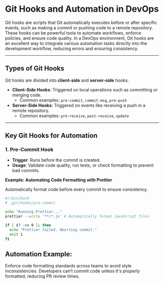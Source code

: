 # Git Hooks and Automation in DevOps

Git hooks are scripts that Git automatically executes before or after specific events, such as making a commit or pushing code to a remote repository. These hooks can be powerful tools to automate workflows, enforce policies, and ensure code quality. In a DevOps environment, Git hooks are an excellent way to integrate various automation tasks directly into the development workflow, reducing errors and ensuring consistency.

---

## Types of Git Hooks

Git hooks are divided into **client-side** and **server-side** hooks.

- **Client-Side Hooks**: Triggered on local operations such as committing or merging code.
  - Common examples: `pre-commit`, `commit-msg`, `pre-push`
- **Server-Side Hooks**: Triggered on events like receiving a push in a remote repository.
  - Common examples: `pre-receive`, `post-receive`, `update`

---

## Key Git Hooks for Automation

### 1. Pre-Commit Hook

- **Trigger**: Runs before the commit is created.
- **Usage**: Validate code quality, run tests, or check formatting to prevent bad commits.

**Example: Automating Code Formatting with Prettier**

Automatically format code before every commit to ensure consistency.

```bash
#!/bin/bash
# .git/hooks/pre-commit

echo "Running Prettier..."
prettier --write '**/*.js' # Automatically format JavaScript files

if [ $? -ne 0 ]; then
  echo "Prettier failed. Aborting commit."
  exit 1
fi

``````

## Automation Example:
Enforce code formatting standards across teams to avoid style inconsistencies. Developers can’t commit code unless it's properly formatted, reducing PR review times.
